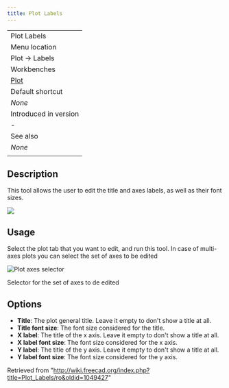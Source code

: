 ```yaml
---
title: Plot Labels
---
```

|  |
| --- |
| Plot Labels |
| Menu location |
| Plot → Labels‏‎ |
| Workbenches |
| [Plot](/Plot_Workbench "Plot Workbench") |
| Default shortcut |
| *None* |
| Introduced in version |
| - |
| See also |
| *None* |
|  |

## Description

This tool allows the user to edit the title and axes labels, as well as their font sizes.

![](/images/Plot_MultiAxes_Example.png)

## Usage

Select the plot tab that you want to edit, and run this tool. In case of multi-axes plots you can select the set of axes to be edited

![Plot axes selector](/images/Plot_Axes_Active.png)

Selector for the set of axes to de edited

## Options

* **Title**: The plot general title. Leave it empty to don't show a title at all.
* **Title font size**: The font size considered for the title.
* **X label**: The title of the x axis. Leave it empty to don't show a title at all.
* **X label font size**: The font size considered for the x axis.
* **Y label**: The title of the y axis. Leave it empty to don't show a title at all.
* **Y label font size**: The font size considered for the y axis.

Retrieved from "<http://wiki.freecad.org/index.php?title=Plot_Labels/ro&oldid=1049427>"